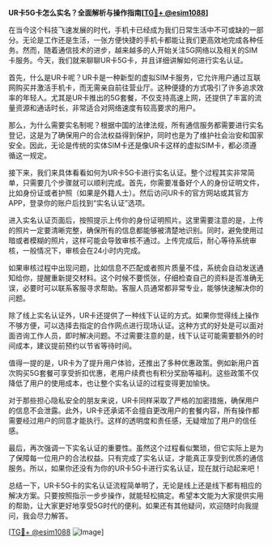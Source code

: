 **UR卡5G卡怎么实名？全面解析与操作指南[[TG💪+ @esim1088](https://t.me/s/esim1088)]**

在当今这个科技飞速发展的时代，手机卡已经成为我们日常生活中不可或缺的一部分。无论是工作还是生活，一张方便快捷的手机卡都能让我们更高效地完成各种任务。然而，随着通信技术的进步，越来越多的人开始关注5G网络以及相关的SIM卡服务。今天，我们就来聊聊UR卡5G卡，并且详细讲解如何进行实名认证。

首先，什么是UR卡呢？UR卡是一种新型的虚拟SIM卡服务，它允许用户通过互联网购买并激活手机卡，而无需亲自前往营业厅。这种便捷的方式吸引了许多追求效率的年轻人。尤其是UR卡推出的5G套餐，不仅支持高速上网，还提供了丰富的流量资源和通话时长，非常适合对网络速度有较高要求的用户。

那么，为什么需要实名制呢？根据中国的法律法规，所有通信服务都需要进行实名登记，这是为了确保用户的合法权益得到保护，同时也是为了维护社会治安和国家安全。因此，无论是传统的实体SIM卡还是像UR卡这样的虚拟SIM卡，都必须遵循这一规定。

接下来，我们来具体看看如何为UR卡5G卡进行实名认证。整个过程其实非常简单，只需要几个步骤就可以顺利完成。首先，你需要准备好个人的身份证明文件，比如身份证或者护照（如果是外籍人士）。然后访问UR卡的官方网站或其官方APP，登录你的账户后找到“实名认证”选项。

进入实名认证页面后，按照提示上传你的身份证明照片。这里需要注意的是，上传的照片一定要清晰完整，确保所有的信息都能够被清楚地识别。同时，避免使用过暗或者模糊的照片，这样可能会导致审核不通过。上传完成后，耐心等待系统审核，一般情况下，审核会在24小时内完成。

如果审核过程中出现问题，比如信息不匹配或者照片质量不佳，系统会自动发送通知给你，提醒重新提交材料。这个时候不要慌张，仔细检查自己的资料是否准确无误，必要时可以联系客服寻求帮助。客服人员通常都非常专业，能够快速解决你的问题。

除了线上实名认证外，UR卡还提供了一种线下认证的方式。如果你觉得线上操作不够方便，可以选择去指定的合作网点进行现场认证。这种方式的好处是可以面对面咨询工作人员，即时解决问题。不过需要注意的是，线下认证可能需要额外的时间成本，建议提前预约以节省等待时间。

值得一提的是，UR卡为了提升用户体验，还推出了多种优惠政策。例如新用户首次购买5G套餐可享受折扣优惠，老用户续费也有积分奖励等福利。这些政策不仅降低了用户的使用成本，也让整个实名认证的过程变得更加愉快。

对于那些担心隐私安全的朋友来说，UR卡同样采取了严格的加密措施，确保用户的信息不会泄露。此外，UR卡还承诺不会擅自更改用户的套餐内容，所有操作都需要经过用户的同意才能执行。这样的透明度和责任感，无疑增加了用户的信任感。

最后，再次强调一下实名认证的重要性。虽然这个过程看似繁琐，但它实际上是为了保障每一位用户的合法权益。只有完成了实名认证，才能真正享受到优质的通信服务。所以，如果你还没有为你的UR卡5G卡进行实名认证，现在就行动起来吧！

总结一下，UR卡5G卡的实名认证流程简单明了，无论是线上还是线下都有相应的解决方案。只要按照指示一步步操作，就能轻松搞定。希望本文能为大家提供实用的帮助，让大家更好地享受5G时代的便利。如果还有其他疑问，欢迎随时向我提问，我会尽力解答。

[[TG💪+ @esim1088](https://t.me/s/esim1088) ![Image](https://i.postimg.cc/4NQfJmqS/Snipaste-2025-05-13-00-14-12.png)]